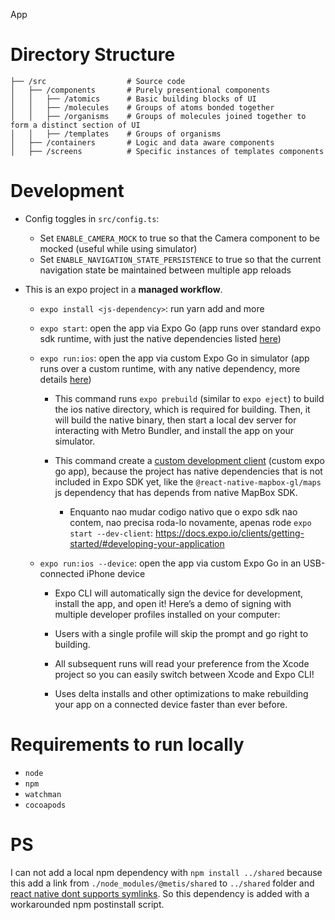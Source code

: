App

# Directory Structure

```
├── /src                  # Source code
│   ├── /components       # Purely presentional components
│   │   ├── /atomics      # Basic building blocks of UI
│   │   ├── /molecules    # Groups of atoms bonded together
│   │   ├── /organisms    # Groups of molecules joined together to form a distinct section of UI
│   │   ├── /templates    # Groups of organisms
│   ├── /containers       # Logic and data aware components
│   ├── /screens          # Specific instances of templates components
```

# Development

- Config toggles in `src/config.ts`:

  - Set `ENABLE_CAMERA_MOCK` to true so that the Camera component to be mocked (useful while using simulator)
  - Set `ENABLE_NAVIGATION_STATE_PERSISTENCE` to true so that the current navigation state be maintained between multiple app reloads

- This is an expo project in a **managed workflow**.

  - `expo install <js-dependency>`: run yarn add and more

  - `expo start`: open the app via Expo Go (app runs over standard expo sdk runtime, with just the native dependencies listed [here](https://docs.expo.io/versions/latest/))

  - `expo run:ios`: open the app via custom Expo Go in simulator (app runs over a custom runtime, with any native dependency, more details [here](https://blog.expo.io/expo-managed-workflow-in-2021-d1c9b68aa10))

    - This command runs `expo prebuild` (similar to `expo eject`) to build the ios native directory, which is required for building. Then, it will build the native binary, then start a local dev server for interacting with Metro Bundler, and install the app on your simulator.

    - This command create a [custom development client](https://docs.expo.io/clients/introduction/) (custom expo go app), because the project has native dependencies that is not included in Expo SDK yet, like the `@react-native-mapbox-gl/maps` js dependency that has depends from native MapBox SDK.

      - Enquanto nao mudar codigo nativo que o expo sdk nao contem, nao precisa roda-lo novamente, apenas rode `expo start --dev-client`: https://docs.expo.io/clients/getting-started/#developing-your-application

  - `expo run:ios --device`: open the app via custom Expo Go in an USB-connected iPhone device

    - Expo CLI will automatically sign the device for development, install the app, and open it! Here’s a demo of signing with multiple developer profiles installed on your computer:

    - Users with a single profile will skip the prompt and go right to building.
    - All subsequent runs will read your preference from the Xcode project so you can easily switch between Xcode and Expo CLI!

    - Uses delta installs and other optimizations to make rebuilding your app on a connected device faster than ever before.

# Requirements to run locally

- `node`
- `npm`
- `watchman`
- `cocoapods`

# PS

I can not add a local npm dependency with `npm install ../shared` because this add a link from `./node_modules/@metis/shared` to `../shared` folder and [react native dont supports symlinks](https://stackoverflow.com/questions/44061155/react-native-npm-link-local-dependency-unable-to-resolve-module). So this dependency is added with a workarounded npm postinstall script.
